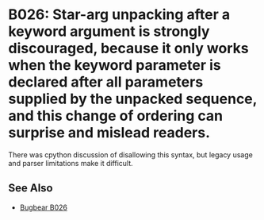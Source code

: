 # B026: Star-arg unpacking after a keyword argument is strongly discouraged, because it only works when the keyword parameter is declared after all parameters supplied by the unpacked sequence, and this change of ordering can surprise and mislead readers.

There was cpython discussion of disallowing this syntax, but legacy usage and parser limitations
make it difficult.

## See Also

* [Bugbear B026](https://github.com/PyCQA/flake8-bugbear?tab=readme-ov-file)
